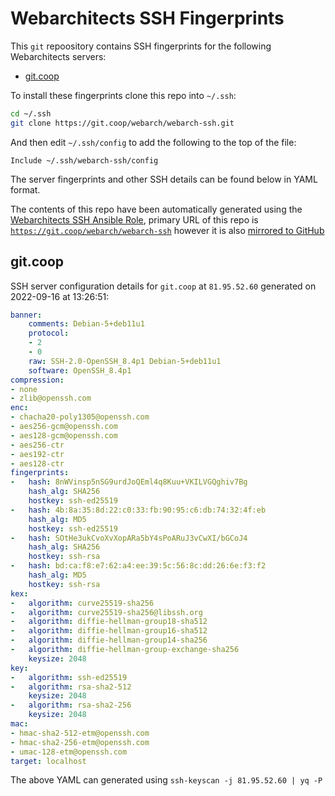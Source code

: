 # Webarchitects SSH Fingerprints

This `git` repoository contains SSH fingerprints for the following Webarchitects servers:

* [git.coop](#gitcoop)
<!--
* [host2.webarch.net](#host2webarchnet)
* [host3.webarch.net](#host3webarchnet)
* [webarch1.co.uk](#webarch1couk/)
* [webarch2.co.uk](#webarch2couk/)
* [webarch3.co.uk](#webarch3couk/)
* [webarch4.co.uk](#webarch4couk/)
* [webarch5.co.uk](#webarch5couk/)
* [webarch6.co.uk](#webarch6couk/)
* [webarch7.co.uk](#webarch7couk/)
-->

To install these fingerprints clone this repo into `~/.ssh`:

```bash
cd ~/.ssh
git clone https://git.coop/webarch/webarch-ssh.git
```

And then edit `~/.ssh/config` to add the following to the top of the file:

```
Include ~/.ssh/webarch-ssh/config
```

The server fingerprints and other SSH details can be found below in YAML format.

The contents of this repo have been automatically generated using the [Webarchitects SSH Ansible Role](http://git.coop/webarch/ssh), primary URL of this repo is [`https://git.coop/webarch/webarch-ssh`](https://git.coop/webarch/webarch-ssh) however it is also [mirrored to GitHub](https://github.com/webarch-coop/webarch-ssh)

<!-- BEGIN 81.95.52.60 -->
## git.coop
SSH server configuration details for `git.coop` at `81.95.52.60` generated on 2022-09-16 at 13:26:51:
```yml
banner:
    comments: Debian-5+deb11u1
    protocol:
    - 2
    - 0
    raw: SSH-2.0-OpenSSH_8.4p1 Debian-5+deb11u1
    software: OpenSSH_8.4p1
compression:
- none
- zlib@openssh.com
enc:
- chacha20-poly1305@openssh.com
- aes256-gcm@openssh.com
- aes128-gcm@openssh.com
- aes256-ctr
- aes192-ctr
- aes128-ctr
fingerprints:
-   hash: 8nWVinsp5nSG9urdJoQEml4q8Kuu+VKILVGQghiv7Bg
    hash_alg: SHA256
    hostkey: ssh-ed25519
-   hash: 4b:8a:35:8d:22:c0:33:fb:90:95:c6:db:74:32:4f:eb
    hash_alg: MD5
    hostkey: ssh-ed25519
-   hash: SOtHe3ukCvoXvXopARa5bY4sPoARuJ3vCwXI/bGCoJ4
    hash_alg: SHA256
    hostkey: ssh-rsa
-   hash: bd:ca:f8:e7:62:a4:ee:39:5c:56:8c:dd:26:6e:f3:f2
    hash_alg: MD5
    hostkey: ssh-rsa
kex:
-   algorithm: curve25519-sha256
-   algorithm: curve25519-sha256@libssh.org
-   algorithm: diffie-hellman-group18-sha512
-   algorithm: diffie-hellman-group16-sha512
-   algorithm: diffie-hellman-group14-sha256
-   algorithm: diffie-hellman-group-exchange-sha256
    keysize: 2048
key:
-   algorithm: ssh-ed25519
-   algorithm: rsa-sha2-512
    keysize: 2048
-   algorithm: rsa-sha2-256
    keysize: 2048
mac:
- hmac-sha2-512-etm@openssh.com
- hmac-sha2-256-etm@openssh.com
- umac-128-etm@openssh.com
target: localhost

```
The above YAML can generated using `ssh-keyscan -j 81.95.52.60 | yq -P`
<!-- END 81.95.52.60 -->
